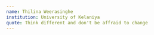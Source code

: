 ```yaml
---
name: Thilina Weerasinghe 
institution: University of Kelaniya 
quote: Think different and don't be affraid to change  
---
```

